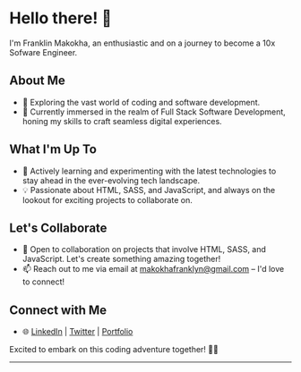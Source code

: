 # Hello there! 👋

I'm Franklin Makokha, an enthusiastic and on a journey to become a 10x Sofware Engineer.

## About Me
- 👀 Exploring the vast world of coding and software development.
- 🌱 Currently immersed in the realm of Full Stack Software Development, honing my skills to craft seamless digital experiences.

## What I'm Up To
- 🚀 Actively learning and experimenting with the latest technologies to stay ahead in the ever-evolving tech landscape.
- 💡 Passionate about HTML, SASS, and JavaScript, and always on the lookout for exciting projects to collaborate on.

## Let's Collaborate
- 💞️ Open to collaboration on projects that involve HTML, SASS, and JavaScript. Let's create something amazing together!
- 📫 Reach out to me via email at [makokhafranklyn@gmail.com](mailto:makokhafranklyn@gmail.com) – I'd love to connect!

## Connect with Me
- 🌐 [LinkedIn](https://www.linkedin.com/in/franklin-wafula) | [Twitter](https://twitter.com/donfranklie) | [Portfolio](#)

Excited to embark on this coding adventure together! 🚀✨

---
